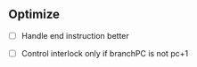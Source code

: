 ## Optimize
- [ ] Handle end instruction better
- [ ] Control interlock only if branchPC is not pc+1


